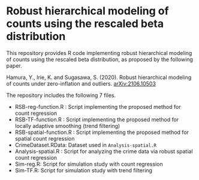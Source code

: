 # Robust hierarchical modeling of counts using the rescaled beta distribution

This repository provides R code implementing robust hierarchical modeling of counts using the rescaled beta distribution, as proposed by the following paper.

Hamura, Y., Irie, K. and Sugasawa, S. (2020). Robust hierarchical modeling of counts under zero-inflation and outliers. [arXiv:2106.10503](https://arxiv.org/abs/2106.10503)

The repository includes the following 7 files.

- RSB-reg-function.R : Script implementing the proposed method for count regression
- RSB-TF-function.R : Script implementing the proposed method for locally adaptive smoothing (trend filtering)
- RSB-spatial-function.R : Script implementing the proposed method for spatial count regression 
- CrimeDataset.RData: Dataset used in ``Analysis-spatial.R``
- Analysis-spatial.R : Script for analyzing the crime data via robust spatial count regression 
- Sim-reg.R: Script for simulation study with count regression 
- Sim-TF.R: Script for simulation study with trend filtering 
